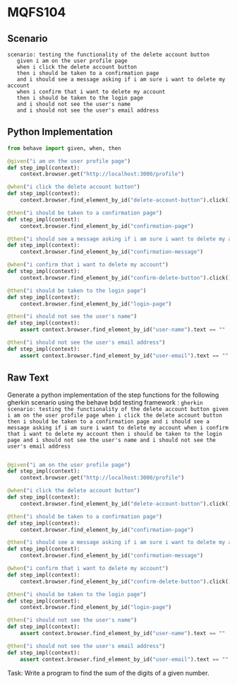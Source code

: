 # MQFS104
## Scenario
```gherkin
scenario: testing the functionality of the delete account button 
   given i am on the user profile page 
   when i click the delete account button 
   then i should be taken to a confirmation page 
   and i should see a message asking if i am sure i want to delete my account 
   when i confirm that i want to delete my account 
   then i should be taken to the login page 
   and i should not see the user's name 
   and i should not see the user's email address
```


## Python Implementation
```python
from behave import given, when, then

@given("i am on the user profile page")
def step_impl(context):
    context.browser.get("http://localhost:3000/profile")

@when("i click the delete account button")
def step_impl(context):
    context.browser.find_element_by_id("delete-account-button").click()

@then("i should be taken to a confirmation page")
def step_impl(context):
    context.browser.find_element_by_id("confirmation-page")

@then("i should see a message asking if i am sure i want to delete my account")
def step_impl(context):
    context.browser.find_element_by_id("confirmation-message")

@when("i confirm that i want to delete my account")
def step_impl(context):
    context.browser.find_element_by_id("confirm-delete-button").click()

@then("i should be taken to the login page")
def step_impl(context):
    context.browser.find_element_by_id("login-page")

@then("i should not see the user's name")
def step_impl(context):
    assert context.browser.find_element_by_id("user-name").text == ""

@then("i should not see the user's email address")
def step_impl(context):
    assert context.browser.find_element_by_id("user-email").text == ""
```


## Raw Text
Generate a python implementation of the step functions for the following gherkin scenario using the behave bdd testing framework : ```gherkin scenario: testing the functionality of the delete account button given i am on the user profile page when i click the delete account button then i should be taken to a confirmation page and i should see a message asking if i am sure i want to delete my account when i confirm that i want to delete my account then i should be taken to the login page and i should not see the user's name and i should not see the user's email address ```



```python from behave import given, when, then

@given("i am on the user profile page")
def step_impl(context):
    context.browser.get("http://localhost:3000/profile")

@when("i click the delete account button")
def step_impl(context):
    context.browser.find_element_by_id("delete-account-button").click()

@then("i should be taken to a confirmation page")
def step_impl(context):
    context.browser.find_element_by_id("confirmation-page")

@then("i should see a message asking if i am sure i want to delete my account")
def step_impl(context):
    context.browser.find_element_by_id("confirmation-message")

@when("i confirm that i want to delete my account")
def step_impl(context):
    context.browser.find_element_by_id("confirm-delete-button").click()

@then("i should be taken to the login page")
def step_impl(context):
    context.browser.find_element_by_id("login-page")

@then("i should not see the user's name")
def step_impl(context):
    assert context.browser.find_element_by_id("user-name").text == ""

@then("i should not see the user's email address")
def step_impl(context):
    assert context.browser.find_element_by_id("user-email").text == ""
```

Task: Write a program to find the sum of the digits of a given number.
